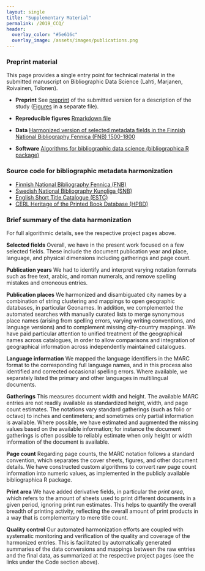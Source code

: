 ```yaml
---
layout: single
title: "Supplementary Material"
permalink: /2019_CCQ/
header:
  overlay_color: "#5e616c"
  overlay_image: /assets/images/publications.png
---
```



### Preprint material 

This page provides a single entry point for technical material in the
submitted manuscript on Bibliographic Data Science (Lahti, Marjanen,
Roivainen, Tolonen).


 - **Preprint** See
     [preprint](https://gitlab.com/COMHIS/CCQ2018/blob/master/latex/manuscript.pdf)
     of the submitted version for a description of the study
     ([Figures](https://gitlab.com/COMHIS/CCQ2018/blob/master/latex/Figures.pdf)
     in a separate file).

 - **Reproducible figures** [Rmarkdown
     file](https://gitlab.com/COMHIS/CCQ2018/blob/master/ccq2019.Rmd)

 - **Data** [Harmonized version of selected metadata fields in the
     Finnish National Bibliography Fennica (FNB)
     1500-1800](https://gitlab.com/COMHIS/CCQ2018/blob/master/FNB_20180627.csv.gz)

 - **Software** [Algorithms for bibliographic data science
     (bibliographica R package) <i class="fa
     fa-link"></i>](https://github.com/COMHIS/bibliographica)


### Source code for bibliographic metadata harmonization

- [Finnish National Bibliography Fennica (FNB) <i class="fa fa-link"></i>](https://github.com/COMHIS/fennica)
- [Swedish National Bibliography Kungliga (SNB) <i class="fa fa-link"></i>](https://github.com/COMHIS/kungliga)
- [English Short Title Catalogue (ESTC) <i class="fa fa-link"></i>](https://github.com/COMHIS/estc)
- [CERL Heritage of the Printed Book Database (HPBD) <i class="fa fa-link"></i>](https://github.com/COMHIS/cerl)



### Brief summary of the data harmonization

For full algorithmic details, see the respective project pages above.

**Selected fields** Overall, we have in the present work focused on a few selected fields. These include the document publication year and place, language, and physical dimensions including gatherings and page count.

**Publication years** We had to identify and interpret varying notation formats such as free text, arabic, and roman numerals, and remove spelling mistakes and erroneous entries.

**Publication places** We harmonized and disambiguated city names by a combination of string clustering and mappings to open geographic databases, in particular Geonames. In addition, we complemented the automated searches with manually curated lists to merge synonymous place names (arising from spelling errors, varying writing conventions, and language versions) and to complement missing city-country mappings.  We have paid particular attention to unified treatment of the geographical names across catalogues, in order to allow comparisons and integration of geographical information across independently maintained catalogues.

**Language information** We mapped the language identifiers in the MARC format to the corresponding full language names, and in this process also identified and corrected occasional spelling errors. Where available, we separately listed the primary and other languages in multilingual documents.

**Gatherings** This measures document width and height. The available MARC entries are not readily available as standardized height, width, and page count estimates. The notations vary standard gatherings (such as folio or octavo) to inches and centimeters; and sometimes only partial information is available. Where possible, we have estimated and augmented the missing values based on the available information; for instance the document gatherings is often possible to reliably estimate when only height or width information of the document is available.

**Page count** Regarding page counts, the MARC notation follows a standard convention, which separates the cover sheets, figures, and other document details. We have constructed custom algorithms to convert raw page count information into numeric values, as implemented in the publicly available bibliographica R package.

**Print area** We have added derivative fields, in particular the _print area_, which refers to the amount of sheets used to print different documents in a given period, ignoring print run estimates. This helps to quantify the overall breadth of printing activity, reflecting the overall amount of print products in a way that is complementary to mere title count.

**Quality control** Our automated harmonization efforts are coupled with systematic monitoring and verification of the quality and coverage of the harmonized entries. This is facilitated by automatically generated summaries of the data conversions and mappings between the raw entries and the final data, as summarized at the respective project pages (see the links under the Code section above).










